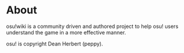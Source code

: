 # About

osu!wiki is a community driven and authored project to help osu! users understand the game in a more effective manner.

osu! is copyright Dean Herbert (peppy).